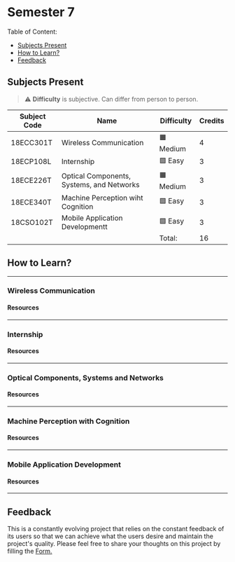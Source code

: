 # Semester 7

Table of Content:

- [Subjects Present](#subjects-present)
- [How to Learn?](#how-to-learn)
- [Feedback](#feedback)

## Subjects Present

> ⚠ **Difficulty** is subjective. Can differ from person to person.

| Subject Code | Name | Difficulty | Credits |
| ------------ | ---- | ---------- | ------- |
| 18ECC301T | Wireless Communication | 🟧 Medium | 4 |
| 18ECP108L | Internship | 🟩 Easy | 3 |
| 18ECE226T | Optical Components, Systems, and Networks | 🟧 Medium | 3 |
| 18ECE340T | Machine Perception wiht Cognition | 🟩 Easy | 3 |
| 18CSO102T | Mobile Application Developmentt | 🟩 Easy | 3 |
| | | Total: | 16 |

## How to Learn?

---

### Wireless Communication

#### Resources

---

### Internship

#### Resources

---

### Optical Components, Systems and Networks

#### Resources

---

### Machine Perception with Cognition

#### Resources

---

### Mobile Application Development

#### Resources

---

## Feedback

This is a constantly evolving project that relies on the constant feedback of its users so that we can achieve what the users desire and maintain the project's quality. Please feel free to share your thoughts on this project by filling the <a href="https://docs.google.com/forms/d/e/1FAIpQLSfNQDOQkEKPubOBRIhselYTjCv82qv7qTyPh6exFvkT3sumhw/viewform?entry.34189569=Notes+Initiative">Form.</a>
